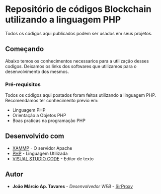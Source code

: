 # Repositório de códigos Blockchain utilizando a linguagem PHP

Todos os códigos aqui publicados podem ser usados em seus projetos.

## Começando

Abaixo temos os conhecimentos necessarios para a utilização desses codigos. Deixamos os links dos softwares que utilizamos para o desenvolvimento dos mesmos.

### Pré-requisitos

Todos os códigos aqui postados foram feitos utilizando a linguagem PHP.
Recomendamos ter conhecimento previo em:
* Linguagem PHP
* Orientação a Objetos PHP
* Boas praticas na programação PHP

## Desenvolvido com

* [XAMMP](https://www.apachefriends.org/pt_br/index.html) - O servidor Apache
* [PHP](https://php.net) - Linguagem Utilizada
* [VISUAL STUDIO CODE](https://code.visualstudio.com) - Editor de texto 

## Autor

* **João Márcio Ap. Tavares** - *Desenvolvedor WEB* - [SirProxy](https://github.com/SirProxy)
